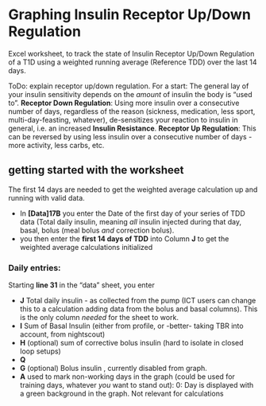 # Graphing Insulin Receptor Up/Down Regulation
Excel worksheet, to track the state of Insulin Receptor Up/Down Regulation of a T1D using a weighted running average (Reference TDD) over the last 14 days.

ToDo: explain receptor up/down regulation. For a start: The general lay of your insulin sensitivity depends on the *amount* of insulin the body is “used to”. 
**Receptor Down Regulation**:  Using more insulin over a consecutive number of days, regardless of the reason (sickness,  medication, less sport, multi-day-feasting, whatever), de-sensitizes your reaction to insulin in general,  i.e. an increased **Insulin Resistance**.
**Receptor Up Regulation**: This can be reversed by using less insulin over a consecutive number of days - more activity, less carbs, etc. 

## getting started with the worksheet
The first 14 days are needed to get the weighted average calculation up and running with valid data.
* In **[Data]17B** you enter the Date of the first day of your series of TDD data (Total daily insulin, meaning *all* insulin injected during that day, basal, bolus (meal bolus *and*  correction bolus).
* you then enter  the **first 14 days of TDD** into Column **J** to get the weighted average calculations initialized

### Daily entries:
Starting **line 31** in the “data” sheet, you enter 
* **J** Total daily insulin - as collected from the pump (ICT users can change this to a calculation adding data from the bolus and basal columns). This is the only column *needed* for the sheet to work.
* **I** Sum of Basal Insulin (either from profile,  or  -better- taking TBR  into account, from nightscout)
* **H** (optional) sum of corrective bolus insulin (hard to isolate in closed loop setups)
* **Q**
* **G** (optional) Bolus insulin , currently disabled from graph. 
* **A** used to mark non-working days in the graph (could be used for training days, whatever *you* want to stand out): 0: Day is displayed with a green background in the graph. Not relevant for calculations
